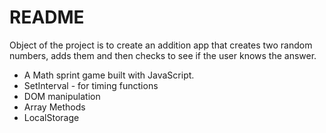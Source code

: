# README

Object of the project is to create an addition app that creates two random numbers, adds them and then checks to see if the user knows the answer.

* A Math sprint game built with JavaScript.
* SetInterval - for timing functions
* DOM manipulation
* Array Methods
* LocalStorage
